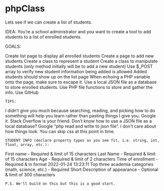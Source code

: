 # phpClass
Lets see if we can create a list of students.


IDEA: You’re a school administrator and you want to create a tool to add students to a list of enrolled students.

GOALS:

Create list page to display all enrolled students
Create a page to add new students
Create a class to represent a student
Create a class to manipulate students (only method initially will be to add a new student)
Use $_POST array to verify new student information being added is allowed
Added students should show up on the list page
When echoing a PHP variable onto the page, make sure to escape it.
Use a local JSON file as a database to store enrolled students. Use PHP file functions to store and gather the info. 
Use GitHub


	TIPS:

I didn’t give you much because searching, reading, and picking how to do something will help you learn rather than pasting things I give you. Google it. Stack Overflow is your friend. Don’t know how to use a JSON file as a local database? Google “php read and write to json file”.
I don’t care about how things look. You can skip css at this point in time.


	STUDENT INFO (declare property types as you see fit, i.e. string, int, float, array, etc.):


First name - Required & limit of 15 characters
Last Name - Required & limit of 15 characters
Age - Required & limit of 2 characters
Time of enrollment - Required & in format 2022-01-24 13:23:11
Top three academia categories (math, science, etc.) - Required
Short Description of appearance - Optional & limit of 300 characters





	P.S. We'll build on this but this is a good start.
